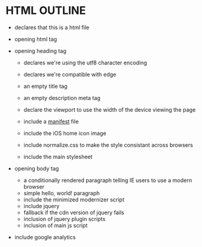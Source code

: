 # HTML OUTLINE

* declares that this is a html file
* opening html tag

* opening heading tag
  * declares we're using the utf8 character encoding
  * declares we're compatible with edge
  * an empty title tag
  * an empty description meta tag
  * declare the viewport to use the width of the device viewing the page

  * include a [manifest](https://developer.mozilla.org/en-US/docs/Web/Manifest) file
  * include the iOS home icon image
  * include normalize.css to make the style consistant across browsers
  * include the main stylesheet

* opening body tag
  * a conditionally rendered paragraph telling IE users to use a modern browser
  * simple hello, world! paragraph
  * include the minimized modernizer script
  * include jquery
  * fallback if the cdn version of jquery fails
  * inclusion of jquery plugin scripts
  * inclusion of main js script

* include google analytics
